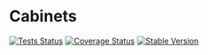 Cabinets
=======

[![Tests Status](https://github.com/NetCommons3/Cabinets/actions/workflows/tests.yml/badge.svg?branch=master)](https://github.com/NetCommons3/Cabinets/actions/workflows/tests.yml)
[![Coverage Status](https://coveralls.io/repos/NetCommons3/Cabinets/badge.svg?branch=master)](https://coveralls.io/r/NetCommons3/Cabinets?branch=master)
[![Stable Version](https://img.shields.io/packagist/v/netcommons/cabinets.svg?label=stable)](https://packagist.org/packages/netcommons/cabinets)
